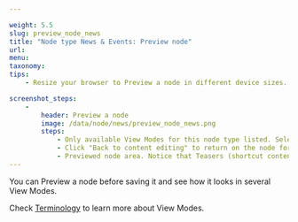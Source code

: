 ```yaml
---

weight: 5.5
slug: preview_node_news
title: "Node type News & Events: Preview node"
url: 
menu: 
taxonomy: 
tips: 
    - Resize your browser to Preview a node in different device sizes.

screenshot_steps:
    -
        header: Preview a node
        image: /data/node/news/preview_node_news.png
        steps:
            - Only available View Modes for this node type listed. Select the mode you want to preview at.
            - Click "Back to content editing" to return on the node form.
            - Previewed node area. Notice that Teasers (shortcut content) or other non full-page displays will still have a title although in the website they do not.
---
```


You can Preview a node before saving it and see how it looks in several View Modes.

Check [Terminology](/#slug-terminology) to learn more about View Modes.

